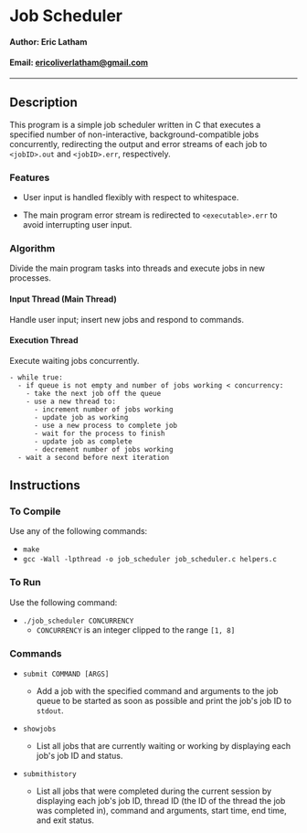 # **Job Scheduler**

#### Author: Eric Latham

#### Email: ericoliverlatham@gmail.com

---

## **Description**

This program is a simple job scheduler written in C that executes a specified number of non-interactive, background-compatible jobs concurrently, redirecting the output and error streams of each job to `<jobID>.out` and `<jobID>.err`, respectively.

### **Features**

- User input is handled flexibly with respect to whitespace.

- The main program error stream is redirected to `<executable>.err` to avoid interrupting user input.

### **Algorithm**

Divide the main program tasks into threads and execute jobs in new processes.

#### Input Thread (Main Thread)

Handle user input; insert new jobs and respond to commands.

#### Execution Thread

Execute waiting jobs concurrently.

```
- while true:
  - if queue is not empty and number of jobs working < concurrency:
    - take the next job off the queue
    - use a new thread to:
      - increment number of jobs working
      - update job as working
      - use a new process to complete job
      - wait for the process to finish
      - update job as complete
      - decrement number of jobs working
  - wait a second before next iteration
```

## **Instructions**

### **To Compile**

Use any of the following commands:

- `make`
- `gcc -Wall -lpthread -o job_scheduler job_scheduler.c helpers.c`

### **To Run**

Use the following command:

- `./job_scheduler CONCURRENCY`
  - `CONCURRENCY` is an integer clipped to the range `[1, 8]`

### **Commands**

- `submit COMMAND [ARGS]`
  - Add a job with the specified command and arguments to the job queue to be started as soon as possible and print the job's job ID to `stdout`.

- `showjobs`
  - List all jobs that are currently waiting or working by displaying each job's job ID and status.

- `submithistory`
  - List all jobs that were completed during the current session by displaying each job's job ID, thread ID (the ID of the thread the job was completed in), command and arguments, start time, end time, and exit status.
